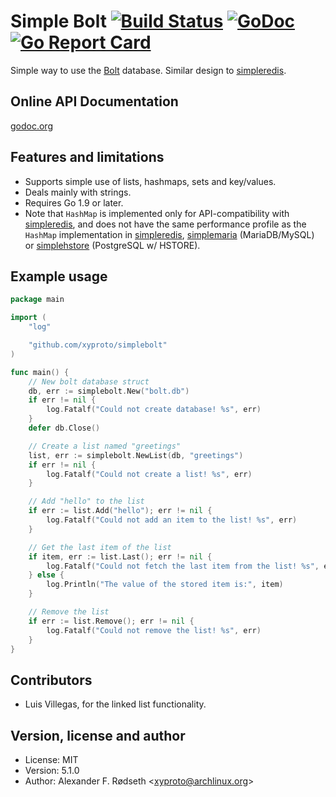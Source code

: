 # Simple Bolt [![Build Status](https://travis-ci.com/xyproto/simplebolt.svg?branch=master)](https://travis-ci.com/xyproto/simplebolt) [![GoDoc](https://godoc.org/github.com/xyproto/simplebolt?status.svg)](http://godoc.org/github.com/xyproto/simplebolt) [![Go Report Card](https://goreportcard.com/badge/github.com/xyproto/simplebolt)](https://goreportcard.com/report/github.com/xyproto/simplebolt)

Simple way to use the [Bolt](https://github.com/coreos/bbolt) database. Similar design to [simpleredis](https://github.com/xyproto/simpleredis).

## Online API Documentation

[godoc.org](http://godoc.org/github.com/xyproto/simplebolt)

## Features and limitations

* Supports simple use of lists, hashmaps, sets and key/values.
* Deals mainly with strings.
* Requires Go 1.9 or later.
* Note that `HashMap` is implemented only for API-compatibility with [simpleredis](https://github.com/xyproto/simpleredis), and does not have the same performance profile as the `HashMap` implementation in [simpleredis](https://github.com/xyproto/simpleredis), [simplemaria](https://github.com/xyproto/simplemaria) (MariaDB/MySQL) or [simplehstore](https://github.com/xyproto/simplehstore) (PostgreSQL w/ HSTORE).

## Example usage

~~~go
package main

import (
	"log"

	"github.com/xyproto/simplebolt"
)

func main() {
	// New bolt database struct
	db, err := simplebolt.New("bolt.db")
	if err != nil {
		log.Fatalf("Could not create database! %s", err)
	}
	defer db.Close()

	// Create a list named "greetings"
	list, err := simplebolt.NewList(db, "greetings")
	if err != nil {
		log.Fatalf("Could not create a list! %s", err)
	}

	// Add "hello" to the list
	if err := list.Add("hello"); err != nil {
		log.Fatalf("Could not add an item to the list! %s", err)
	}

	// Get the last item of the list
	if item, err := list.Last(); err != nil {
		log.Fatalf("Could not fetch the last item from the list! %s", err)
	} else {
		log.Println("The value of the stored item is:", item)
	}

	// Remove the list
	if err := list.Remove(); err != nil {
		log.Fatalf("Could not remove the list! %s", err)
	}
}
~~~

## Contributors

* Luis Villegas, for the linked list functionality.

## Version, license and author

* License: MIT
* Version: 5.1.0
* Author: Alexander F. Rødseth &lt;xyproto@archlinux.org&gt;
